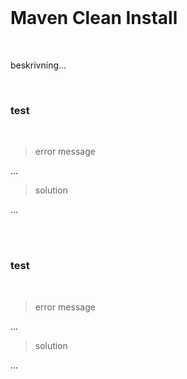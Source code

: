 <br>

# Maven Clean Install

<br>

beskrivning...

<br>

### test

<br>

> error message

...

> solution

...

<br>
<br>

### test

<br>

> error message

...

> solution

...

<br>
<br>